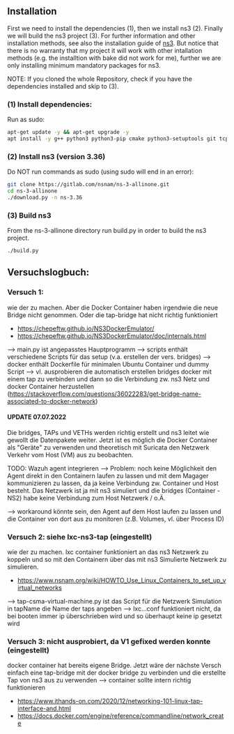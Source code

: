 ## Installation

First we need to install the dependencies (1), then we install ns3 (2). Finally we will build the ns3 project (3). For further information and other installation methods, see also the installation guide of [ns3](https://www.nsnam.org/wiki/Installation). But notice that there is no warranty that my project it will work with other intallation methods (e.g. the installtion with bake did not work for me), further we are only installing minimum mandatory packages for ns3.

NOTE: If you cloned the whole Repository, check if you have the dependencies installed and skip to (3).

### (1) Install dependencies:
Run as sudo:
```bash
apt-get update -y && apt-get upgrade -y
apt install -y g++ python3 python3-pip cmake python3-setuptools git tcpdump uml-utilities bridge-utils
```

### (2) Install ns3 (version 3.36)
Do NOT run commands as sudo (using sudo will end in an error):
```bash 
git clone https://gitlab.com/nsnam/ns-3-allinone.git 
cd ns-3-allinone 
./download.py -n ns-3.36 
```
### (3) Build ns3
From the ns-3-allinone directory run build.py in order to build the ns3 project.
```bash
./build.py 
```

## Versuchslogbuch:
### Versuch 1: 

wie der zu machen. Aber die Docker Container haben irgendwie die neue Bridge nicht genommen. Oder die 
        tap-bridge hat nicht richtig funktioniert
- https://chepeftw.github.io/NS3DockerEmulator/ 
- https://chepeftw.github.io/NS3DockerEmulator/doc/internals.html

--> main.py ist angepasstes Hauptprogramm
--> scripts enthält verschiedene Scripts für das setup (v.a. erstellen der vers. bridges)
--> docker enthält Dockerfile für minimalen Ubuntu Container und dummy Script
--> vl. ausprobieren die automatisch erstellen bridges docker mit einem tap zu verbinden und dann so die Verbindung zw. ns3 Netz und docker Container
        herzustellen (https://stackoverflow.com/questions/36022283/get-bridge-name-associated-to-docker-network)

#### UPDATE 07.07.2022
Die bridges, TAPs und VETHs werden richtig erstellt und ns3 leitet wie gewollt die Datenpakete weiter. Jetzt ist es möglich die Docker Container als "Geräte" zu verwenden und theoretisch mit Suricata den Netzwerk Verkehr vom Host (VM) aus zu beobachten.


TODO: Wazuh agent integrieren --> Problem: noch keine Möglichkeit den Agent direkt in den Containern laufen zu lassen und mit dem Magager kommunizieren zu lassen, da ja keine Verbindung zw. Container und Host besteht. Das Netzwerk ist ja mit ns3 simuliert und die bridges (Container - NS2) habe keine Verbindung zum Host Netzwerk / o.Ä. 

--> workaround könnte sein, den Agent auf dem Host laufen zu lassen und die Container von dort aus zu monitoren (z.B. Volumes, vl. über Process ID)


### Versuch 2: siehe lxc-ns3-tap (eingestellt)

wie der zu machen. lxc container funktioniert an das ns3 Netzwerk zu koppeln und so mit den Containern über das mit ns3 Simulierte Netzwerk zu simulieren.
- https://www.nsnam.org/wiki/HOWTO_Use_Linux_Containers_to_set_up_virtual_networks

--> tap-csma-virtual-machine.py ist das Script für die Netzwerk Simulation in tapName die Name der taps angeben
--> lxc...conf funktioniert nicht, da bei booten immer ip überschrieben wird und so überhaupt keine ip gesetzt wird

### Versuch 3: nicht ausprobiert, da V1 gefixed werden konnte (eingestellt)

docker container hat bereits eigene Bridge. Jetzt wäre der nächste Versch einfach eine tap-bridge mit der docker bridge zu verbinden und die erstellte Tap von ns3 aus zu verwenden --> container sollte intern richtig funktionieren

- https://www.ithands-on.com/2020/12/networking-101-linux-tap-interface-and.html
- https://docs.docker.com/engine/reference/commandline/network_create



